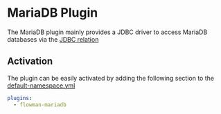 # MariaDB Plugin

The MariaDB plugin mainly provides a JDBC driver to access MariaDB databases via the [JDBC relation](../spec/relation/jdbc.md)


## Activation

The plugin can be easily activated by adding the following section to the [default-namespace.yml](../spec/namespace.md)
```yaml
plugins:
  - flowman-mariadb 
```
